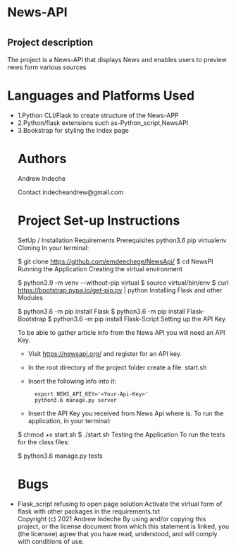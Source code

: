    <body>
    <h1>News-API<h1>
     <h2>Project description</h2>
  <p> The project is a News-API that displays News and enables users to preview news form various sources</p>
     </div>
     </div>
         </ul>
    <h1>Languages and Platforms Used</h1>
    <ul>
    <li>1.Python CLI/Flask to create structure of the News-APP </li>
    <li>2.Python/flask extensions such as-Python_script,NewsAPI </li>
    <li>3.Bookstrap for styling the index page </li>
    </div>
    </div>
    <h1> Authors</h1>
    <p>Andrew Indeche</p>
    <p>Contact indecheandrew@gmail.com</p>
    </div>
    </div>
    <h1>Project Set-up Instructions</h1>
     SetUp / Installation Requirements
Prerequisites
python3.6
pip
virtualenv
Cloning
In your terminal:

  $ git clone https://github.com/emdeechege/NewsApi/
  $ cd NewsPI
Running the Application
Creating the virtual environment

  $ python3.9 -m venv --without-pip virtual
  $ source virtual/bin/env
  $ curl https://bootstrap.pypa.io/get-pip.py | python
Installing Flask and other Modules

  $ python3.6 -m pip install Flask
  $ python3.6 -m pip install Flask-Bootstrap
  $ python3.6 -m pip install Flask-Script
Setting up the API Key

  To be able to gather article info from the News API you will need an API Key.

  * Visit https://newsapi.org/ and register for an API key.
  * In the root directory of the project folder create a file: start.sh
  * Insert the following info into it:

          export NEWS_API_KEY='<Your-Api-Key>'
          python3.6 manage.py server

  * Insert the API Key you received from News Api where <Your-Api-Key> is.
To run the application, in your terminal:

  $ chmod +x start.sh
  $ ./start.sh
Testing the Application
To run the tests for the class files:

  $ python3.6 manage.py tests
     <h1>Bugs</h1>
     <li>Flask_script refusing to open page solution:Activate the virtual form of flask with other packages in the requirements.txt</li>
     </div>
     </div>
      Copyright (c) 2021 Andrew Indeche
   By using and/or copying this project, or the license document from which this statement is linked, you (the licensee) agree that you have read, understood, and will comply with conditions of use.
